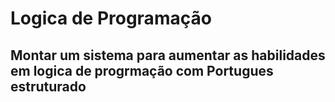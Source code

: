 # Logica de Programação 
## Montar um sistema para aumentar as habilidades em logica de progrmação com Portugues estruturado

